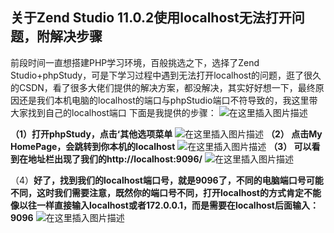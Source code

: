 ## 关于Zend Studio 11.0.2使用localhost无法打开问题，附解决步骤

前段时间一直想搭建PHP学习环境，百般挑选之下，选择了Zend Studio+phpStudy，可是下学习过程中遇到无法打开localhost的问题，逛了很久的CSDN，看了很多大佬们提供的解决方案，都没解决，其实好好想一下，最终原因还是我们本机电脑的localhost的端口与phpStudio端口不符导致的，我这里带大家找到自己的localhost端口
下面是我提供的步骤：
![在这里插入图片描述](https://img-blog.csdnimg.cn/20190329114755510.png?x-oss-process=image/watermark,type_ZmFuZ3poZW5naGVpdGk,shadow_10,text_aHR0cHM6Ly9ibG9nLmNzZG4ubmV0L3dlaXhpbl80NDAxOTM3MA==,size_16,color_FFFFFF,t_70)

**（1）打开phpStudy，点击‘其他选项菜单**
![在这里插入图片描述](https://img-blog.csdnimg.cn/20190202210315856.png?x-oss-process=image/watermark,type_ZmFuZ3poZW5naGVpdGk,shadow_10,text_aHR0cHM6Ly9ibG9nLmNzZG4ubmV0L3dlaXhpbl80NDAxOTM3MA==,size_16,color_FFFFFF,t_70)
**（2） 点击My HomePage，会跳转到你本机的localhost**
![在这里插入图片描述](https://img-blog.csdnimg.cn/20190329113355618.png?x-oss-process=image/watermark,type_ZmFuZ3poZW5naGVpdGk,shadow_10,text_aHR0cHM6Ly9ibG9nLmNzZG4ubmV0L3dlaXhpbl80NDAxOTM3MA==,size_16,color_FFFFFF,t_70)
**（3） 可以看到在地址栏出现了我们的http://localhost:9096/**
![在这里插入图片描述](https://img-blog.csdnimg.cn/2019032911365264.png?x-oss-process=image/watermark,type_ZmFuZ3poZW5naGVpdGk,shadow_10,text_aHR0cHM6Ly9ibG9nLmNzZG4ubmV0L3dlaXhpbl80NDAxOTM3MA==,size_16,color_FFFFFF,t_70)

（4）**好了，找到我们的localhost端口号，就是9096了，不同的电脑端口号可能不同，这时我们需要注意，既然你的端口号不同，打开localhost的方式肯定不能像以往一样直接输入localhost或者172.0.0.1，而是需要在localhost后面输入：9096**
![在这里插入图片描述](https://img-blog.csdnimg.cn/20190329114933213.png?x-oss-process=image/watermark,type_ZmFuZ3poZW5naGVpdGk,shadow_10,text_aHR0cHM6Ly9ibG9nLmNzZG4ubmV0L3dlaXhpbl80NDAxOTM3MA==,size_16,color_FFFFFF,t_70)